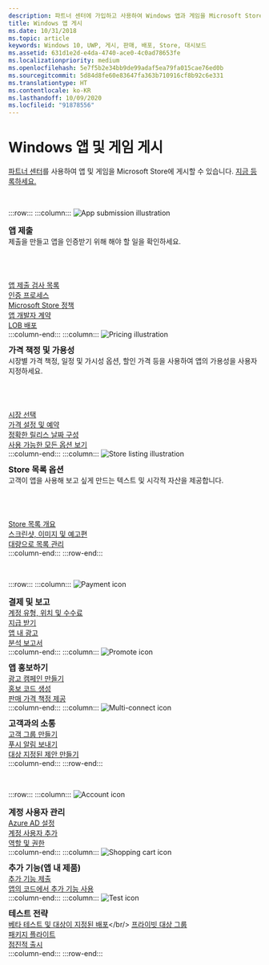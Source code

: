 ```yaml
---
description: 파트너 센터에 가입하고 사용하여 Windows 앱과 게임을 Microsoft Store에 게시하는 방법을 알아보세요.
title: Windows 앱 게시
ms.date: 10/31/2018
ms.topic: article
keywords: Windows 10, UWP, 게시, 판매, 배포, Store, 대시보드
ms.assetid: 631d1e2d-e4da-4740-ace0-4c0ad78653fe
ms.localizationpriority: medium
ms.openlocfilehash: 5e7f5b2e34bb9de99adaf5ea79fa015cae76ed0b
ms.sourcegitcommit: 5d84d8fe60e83647fa363b710916cf8b92c6e331
ms.translationtype: HT
ms.contentlocale: ko-KR
ms.lasthandoff: 10/09/2020
ms.locfileid: "91878556"
---
```

# <a name="publish-windows-apps-and-games"></a>Windows 앱 및 게임 게시  

[파트너 센터](https://partner.microsoft.com/dashboard)를 사용하여 앱 및 게임을 Microsoft Store에 게시할 수 있습니다. [지금 등록하세요.](https://developer.microsoft.com/store/register)

<br/>

:::row:::
    :::column:::
        <img src="https://docs.microsoft.com/media/illustrations/teams-fast-track.svg" alt="App submission illustration" />
        <h3 style="margin-top: 10px; margin-bottom: 0px">앱 제출</h3>
        <p style="margin-top: 0px; margin-bottom: 50px">제출을 만들고 앱을 인증받기 위해 해야 할 일을 확인하세요.</p>
        <br>
        <a href="app-submissions.md">앱 제출 검사 목록</a><br/>
        <a href="the-app-certification-process.md">인증 프로세스</a><br/>
        <a href="store-policies.md">Microsoft Store 정책</a><br/>
        <a href="//docs.microsoft.com/legal/windows/agreements/app-developer-agreement">앱 개발자 계약</a><br/>
        <a href="distribute-lob-apps-to-enterprises.md">LOB 배포</a><br/>
    :::column-end:::
    :::column:::
        <img src="https://docs.microsoft.com/media/illustrations/bcs-partner-advanced-management- billing-7.svg" alt="Pricing illustration" />
        <h3 style="margin-top: 10px; margin-bottom: 0px">가격 책정 및 가용성</h3>
        <p style="margin-top: 0px; margin-bottom: 50px">시장별 가격 책정, 일정 및 가시성 옵션, 할인 가격 등을 사용하여 앱의 가용성을 사용자 지정하세요.</p>
        <br>
        <a href="/windows/uwp/publish/define-market-selection">시장 선택</a><br/>
        <a href="set-and-schedule-app-pricing.md">가격 설정 및 예약</a><br/>
        <a href="configure-precise-release-scheduling.md">정확한 릴리스 날짜 구성</a><br/>
        <a href="set-app-pricing-and-availability.md">사용 가능한 모든 옵션 보기</a><br/>
    :::column-end:::
    :::column:::
        <img src="https://docs.microsoft.com/media/illustrations/biztalk-get-started-scenarios.svg" alt="Store listing illustration" />
        <h3 style="margin-top: 10px; margin-bottom: 0px">Store 목록 옵션</h3>
        <p style="margin-top: 0px; margin-bottom: 50px">고객이 앱을 사용해 보고 싶게 만드는 텍스트 및 시각적 자산을 제공합니다.</p>
        <br>
        <a href="create-app-store-listings.md">Store 목록 개요</a><br/>
        <a href="app-screenshots-and-images.md">스크린샷, 이미지 및 예고편</a><br/>
        <a href="import-and-export-store-listings.md">대량으로 목록 관리</a><br/>
    :::column-end:::
:::row-end:::

<br/>

:::row:::
    :::column:::
        <img src="https://docs.microsoft.com/media/illustrations/team-services-get-started-account-manager.svg" alt="Payment icon" />
        <h3 style="margin-top: 10px; margin-bottom: 0px">결제 및 보고</h3>
        <a href="account-types-locations-and-fees.md">계정 유형, 위치 및 수수료</a><br/>
        <a href="getting-paid-apps.md">지급 받기</a><br/>
        <a href="in-app-ads.md">앱 내 광고</a><br/>
        <a href="analytics.md">분석 보고서</a><br/>
    :::column-end:::
    :::column:::
        <img src="https://docs.microsoft.com/media/illustrations/ms365enterprise-partner-news-2.svg" alt="Promote icon" />
        <h3 style="margin-top: 10px; margin-bottom: 0px">앱 홍보하기</h3>
        <a href="/windows/uwp/monetize/">광고 캠페인 만들기</a><br/>
        <a href="generate-promotional-codes.md">홍보 코드 생성</a><br/>
        <a href="put-apps-and-add-ons-on-sale.md">판매 가격 책정 제공</a><br/>
    :::column-end:::
    :::column:::
        <img src="https://docs.microsoft.com/media/illustrations/virtualization-hperv-server-community.svg" alt="Multi-connect icon" />
        <h3 style="margin-top: 10px; margin-bottom: 0px">고객과의 소통</h3>
        <a href="create-customer-groups.md">고객 그룹 만들기</a><br/>
        <a href="send-push-notifications-to-your-apps-customers.md">푸시 알림 보내기</a><br/>
        <a href="use-targeted-offers-to-maximize-engagement-and-conversions.md">대상 지정된 제안 만들기</a><br/>
    :::column-end:::
:::row-end:::

<br/>

:::row:::
    :::column:::
        <img src="https://docs.microsoft.com/media/illustrations/bcs-user-management-add-customer-1.svg" alt="Account icon" />
        <h3 style="margin-top: 10px; margin-bottom: 0px">계정 사용자 관리</h3>
        <a href="/windows/uwp/publish/associate-azure-ad-with-partner-center">Azure AD 설정</a><br/>
        <a href="add-users-groups-and-azure-ad-applications.md">계정 사용자 추가</a><br/>
        <a href="set-custom-permissions-for-account-users.md">역할 및 권한</a><br/>
    :::column-end:::
    :::column:::
        <img src="https://docs.microsoft.com/media/illustrations/sql-get-started-download.svg" alt="Shopping cart icon" />
        <h3 style="margin-top: 10px; margin-bottom: 0px">추가 기능(앱 내 제품)</h3>
        <a href="add-on-submissions.md">추가 기능 제출</a><br/>
        <a href="../monetize/in-app-purchases-and-trials.md">앱의 코드에서 추가 기능 사용</a><br/>
    :::column-end:::
    :::column:::
        <img src="https://docs.microsoft.com/media/illustrations/team-services-dev-ops-test.svg" alt="Test icon" />
        <h3 style="margin-top: 10px; margin-bottom: 0px">테스트 전략</h3>
        <a href="beta-testing-and-targeted-distribution.md">베타 테스트 및 대상이 지정된 배포</a></br/> <a href="choose-visibility-options.md#audience">프라이빗 대상 그룹</a><br/>
        <a href="package-flights.md">패키지 플라이트</a><br/>
        <a href="gradual-package-rollout.md">점진적 출시</a><br/>
    :::column-end:::
:::row-end:::